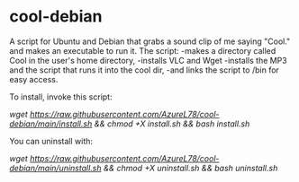 # cool-debian
A script for Ubuntu and Debian that grabs a sound clip of me saying "Cool." and makes an executable to run it.
The script:
-makes a directory called Cool in the user's home directory,
-installs VLC and Wget
-installs the MP3 and the script that runs it into the cool dir,
-and links the script to /bin for easy access.

To install, invoke this script:

*wget https://raw.githubusercontent.com/AzureL78/cool-debian/main/install.sh && chmod +X install.sh && bash install.sh*

You can uninstall with:

*wget https://raw.githubusercontent.com/AzureL78/cool-debian/main/uninstall.sh && chmod +X uninstall.sh && bash uninstall.sh*
